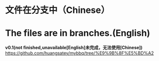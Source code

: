 # 文件在分支中（Chinese）
# The files are in branches.(English)

**v0.1(not finished,unavailable[English]未完成，无法使用[Chinese])**  https://github.com/huangsatey/mybbq/tree/%E9%9B%8F%E5%BD%A2
